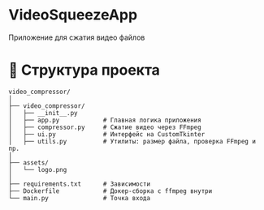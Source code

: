 # VideoSqueezeApp
Приложение для сжатия видео файлов

# 🔧 Структура проекта
```
video_compressor/
│
├── video_compressor/
│   ├── __init__.py
│   ├── app.py            # Главная логика приложения
│   ├── compressor.py     # Сжатие видео через FFmpeg
│   ├── ui.py             # Интерфейс на CustomTkinter
│   ├── utils.py          # Утилиты: размер файла, проверка FFmpeg и пр.
│
├── assets/
│   └── logo.png
│
├── requirements.txt      # Зависимости
├── Dockerfile            # Докер-сборка с ffmpeg внутри
└── main.py               # Точка входа
```
